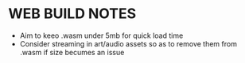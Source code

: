 # WEB BUILD NOTES

- Aim to keeo .wasm under 5mb for quick load time
- Consider streaming in art/audio assets so as to remove them from .wasm if size becumes an issue
